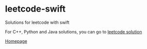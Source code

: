 # leetcode-swift
Solutions for leetcode with swift

For C++, Python and Java solutions, you can go to [leetcode solution](https://github.com/ChenYangyao/project-leetcode-solution)

[Homepage](http://www.tsihyoung.com)
